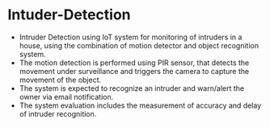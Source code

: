 # Intuder-Detection
* Intruder Detection using IoT system for monitoring of intruders in a house, using the combination of motion detector and object recognition system.
* The motion detection is performed using PIR sensor, that detects the movement under surveillance and triggers the camera to capture the movement of the object.
* The system is expected to recognize an intruder and warn/alert the owner via email notification.
* The system evaluation includes the measurement of accuracy and delay of intruder recognition.
